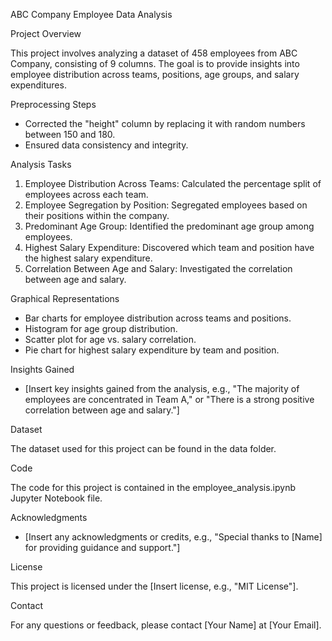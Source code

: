 ABC Company Employee Data Analysis

Project Overview

This project involves analyzing a dataset of 458 employees from ABC Company, consisting of 9 columns. The goal is to provide insights into employee distribution across teams, positions, age groups, and salary expenditures.

Preprocessing Steps

- Corrected the "height" column by replacing it with random numbers between 150 and 180.
- Ensured data consistency and integrity.

Analysis Tasks

1. Employee Distribution Across Teams: Calculated the percentage split of employees across each team.
2. Employee Segregation by Position: Segregated employees based on their positions within the company.
3. Predominant Age Group: Identified the predominant age group among employees.
4. Highest Salary Expenditure: Discovered which team and position have the highest salary expenditure.
5. Correlation Between Age and Salary: Investigated the correlation between age and salary.

Graphical Representations

- Bar charts for employee distribution across teams and positions.
- Histogram for age group distribution.
- Scatter plot for age vs. salary correlation.
- Pie chart for highest salary expenditure by team and position.

Insights Gained

- [Insert key insights gained from the analysis, e.g., "The majority of employees are concentrated in Team A," or "There is a strong positive correlation between age and salary."]

Dataset

The dataset used for this project can be found in the data folder.

Code

The code for this project is contained in the employee_analysis.ipynb Jupyter Notebook file.

Acknowledgments

- [Insert any acknowledgments or credits, e.g., "Special thanks to [Name] for providing guidance and support."]

License

This project is licensed under the [Insert license, e.g., "MIT License"].

Contact

For any questions or feedback, please contact [Your Name] at [Your Email].
